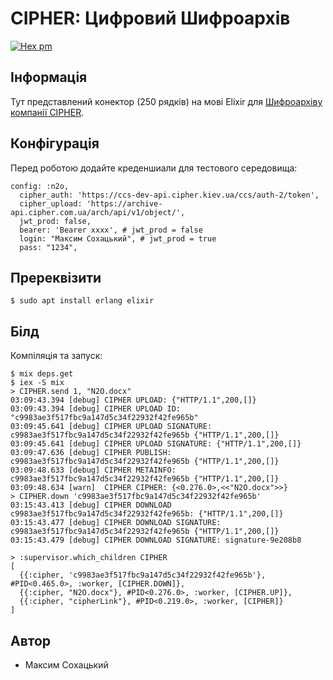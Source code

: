 CIPHER: Цифровий Шифроархів
===========================

[![Hex pm](http://img.shields.io/hexpm/v/cipherarch.svg?style=flat&x=1)](https://hex.pm/packages/cipherarch)

Інформація
----------

Тут представлений конектор (250 рядків) на мові Elixir
для <a href="https://cipher.com.ua/en/products/cipher-arch">Шифроархіву компанії CIPHER</a>.

Конфігурація
------------

Перед роботою додайте креденшиали для тестового середовища:

```
config: :n2o,
  cipher_auth: 'https://ccs-dev-api.cipher.kiev.ua/ccs/auth-2/token',
  cipher_upload: 'https://archive-api.cipher.com.ua/arch/api/v1/object/',
  jwt_prod: false,
  bearer: 'Bearer xxxx', # jwt_prod = false
  login: "Максим Сохацький", # jwt_prod = true
  pass: "1234",
```

Пререквізити
------------

```
$ sudo apt install erlang elixir
```

Білд
----

Компіляція та запуск:

```
$ mix deps.get
$ iex -S mix
> CIPHER.send 1, "N2O.docx"
03:09:43.394 [debug] CIPHER UPLOAD: {"HTTP/1.1",200,[]}
03:09:43.394 [debug] CIPHER UPLOAD ID: "c9983ae3f517fbc9a147d5c34f22932f42fe965b"
03:09:45.641 [debug] CIPHER UPLOAD SIGNATURE: c9983ae3f517fbc9a147d5c34f22932f42fe965b {"HTTP/1.1",200,[]}
03:09:45.641 [debug] CIPHER UPLOAD SIGNATURE: {"HTTP/1.1",200,[]}
03:09:47.636 [debug] CIPHER PUBLISH: c9983ae3f517fbc9a147d5c34f22932f42fe965b {"HTTP/1.1",200,[]}
03:09:48.633 [debug] CIPHER METAINFO: c9983ae3f517fbc9a147d5c34f22932f42fe965b {"HTTP/1.1",200,[]}
03:09:48.634 [warn]  CIPHER CIPHER: {<0.276.0>,<<"N2O.docx">>}
> CIPHER.down 'c9983ae3f517fbc9a147d5c34f22932f42fe965b'
03:15:43.413 [debug] CIPHER DOWNLOAD c9983ae3f517fbc9a147d5c34f22932f42fe965b: {"HTTP/1.1",200,[]}
03:15:43.477 [debug] CIPHER DOWNLOAD SIGNATURE: c9983ae3f517fbc9a147d5c34f22932f42fe965b {"HTTP/1.1",200,[]}
03:15:43.479 [debug] CIPHER DOWNLOAD SIGNATURE: signature-9e208b8
```

```
> :supervisor.which_children CIPHER
[
  {{:cipher, 'c9983ae3f517fbc9a147d5c34f22932f42fe965b'}, #PID<0.465.0>, :worker, [CIPHER.DOWN]},
  {{:cipher, "N2O.docx"}, #PID<0.276.0>, :worker, [CIPHER.UP]},
  {{:cipher, "cipherLink"}, #PID<0.219.0>, :worker, [CIPHER]}
]
```

Автор
-----

* Максим Сохацький
